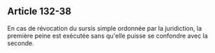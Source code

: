 Article 132-38
----
En cas de révocation du sursis simple ordonnée par la juridiction, la première
peine est exécutée sans qu'elle puisse se confondre avec la seconde.
